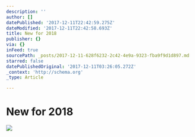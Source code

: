 ```yaml
---
description: ''
author: []
datePublished: '2017-12-11T22:42:59.275Z'
dateModified: '2017-12-11T22:42:58.693Z'
title: New for 2018
publisher: {}
via: {}
inFeed: true
sourcePath: _posts/2017-12-11-628f6232-2c42-4e9a-9323-fba9f9d1d897.md
starred: false
datePublishedOriginal: '2017-12-11T03:26:05.272Z'
_context: 'http://schema.org'
_type: Article

---
```

# New for 2018
![](https://the-grid-user-content.s3-us-west-2.amazonaws.com/dc369ca0-8c5c-48a4-b2f6-d832c3e80742.jpg)